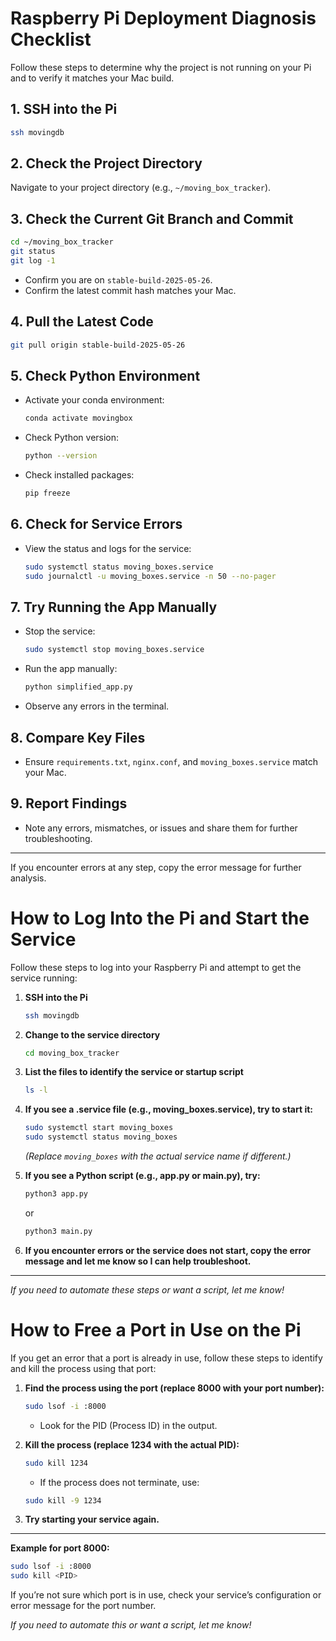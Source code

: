 # Raspberry Pi Deployment Diagnosis Checklist

Follow these steps to determine why the project is not running on your Pi and to verify it matches your Mac build.

## 1. SSH into the Pi
```sh
ssh movingdb
```

## 2. Check the Project Directory
Navigate to your project directory (e.g., `~/moving_box_tracker`).

## 3. Check the Current Git Branch and Commit
```sh
cd ~/moving_box_tracker
git status
git log -1
```
- Confirm you are on `stable-build-2025-05-26`.
- Confirm the latest commit hash matches your Mac.

## 4. Pull the Latest Code
```sh
git pull origin stable-build-2025-05-26
```

## 5. Check Python Environment
- Activate your conda environment:
  ```sh
  conda activate movingbox
  ```
- Check Python version:
  ```sh
  python --version
  ```
- Check installed packages:
  ```sh
  pip freeze
  ```

## 6. Check for Service Errors
- View the status and logs for the service:
  ```sh
  sudo systemctl status moving_boxes.service
  sudo journalctl -u moving_boxes.service -n 50 --no-pager
  ```

## 7. Try Running the App Manually
- Stop the service:
  ```sh
  sudo systemctl stop moving_boxes.service
  ```
- Run the app manually:
  ```sh
  python simplified_app.py
  ```
- Observe any errors in the terminal.

## 8. Compare Key Files
- Ensure `requirements.txt`, `nginx.conf`, and `moving_boxes.service` match your Mac.

## 9. Report Findings
- Note any errors, mismatches, or issues and share them for further troubleshooting.

---
If you encounter errors at any step, copy the error message for further analysis.
# How to Log Into the Pi and Start the Service

Follow these steps to log into your Raspberry Pi and attempt to get the service running:

1. **SSH into the Pi**
   ```sh
   ssh movingdb
   ```

2. **Change to the service directory**
   ```sh
   cd moving_box_tracker
   ```

3. **List the files to identify the service or startup script**
   ```sh
   ls -l
   ```

4. **If you see a .service file (e.g., moving_boxes.service), try to start it:**
   ```sh
   sudo systemctl start moving_boxes
   sudo systemctl status moving_boxes
   ```
   *(Replace `moving_boxes` with the actual service name if different.)*

5. **If you see a Python script (e.g., app.py or main.py), try:**
   ```sh
   python3 app.py
   ```
   or
   ```sh
   python3 main.py
   ```

6. **If you encounter errors or the service does not start, copy the error message and let me know so I can help troubleshoot.**

---
*If you need to automate these steps or want a script, let me know!*
# How to Free a Port in Use on the Pi

If you get an error that a port is already in use, follow these steps to identify and kill the process using that port:

1. **Find the process using the port (replace 8000 with your port number):**
   ```sh
   sudo lsof -i :8000
   ```
   - Look for the PID (Process ID) in the output.

2. **Kill the process (replace 1234 with the actual PID):**
   ```sh
   sudo kill 1234
   ```
   - If the process does not terminate, use:
   ```sh
   sudo kill -9 1234
   ```

3. **Try starting your service again.**

---

**Example for port 8000:**
```sh
sudo lsof -i :8000
sudo kill <PID>
```

If you’re not sure which port is in use, check your service’s configuration or error message for the port number.

*If you need to automate this or want a script, let me know!*